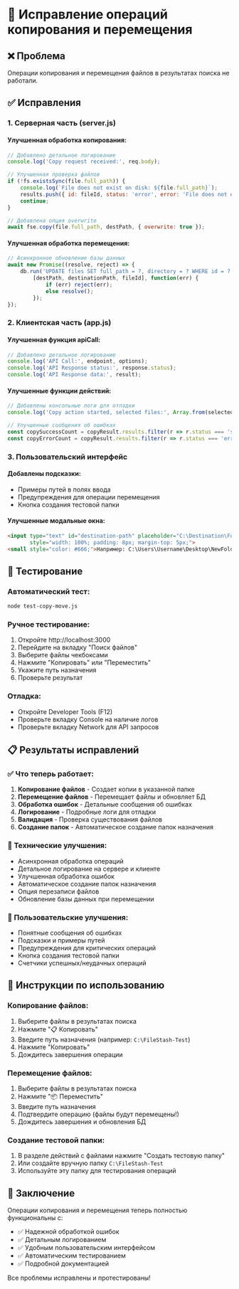 # 🔧 Исправление операций копирования и перемещения

## ❌ Проблема
Операции копирования и перемещения файлов в результатах поиска не работали.

## ✅ Исправления

### 1. Серверная часть (server.js)

#### Улучшенная обработка копирования:
```javascript
// Добавлено детальное логирование
console.log('Copy request received:', req.body);

// Улучшенная проверка файлов
if (!fs.existsSync(file.full_path)) {
    console.log(`File does not exist on disk: ${file.full_path}`);
    results.push({ id: fileId, status: 'error', error: 'File does not exist on disk' });
    continue;
}

// Добавлена опция overwrite
await fse.copy(file.full_path, destPath, { overwrite: true });
```

#### Улучшенная обработка перемещения:
```javascript
// Асинхронное обновление базы данных
await new Promise((resolve, reject) => {
    db.run('UPDATE files SET full_path = ?, directory = ? WHERE id = ?', 
        [destPath, destinationPath, fileId], function(err) {
            if (err) reject(err);
            else resolve();
        });
});
```

### 2. Клиентская часть (app.js)

#### Улучшенная функция apiCall:
```javascript
// Добавлено детальное логирование
console.log('API Call:', endpoint, options);
console.log('API Response status:', response.status);
console.log('API Response data:', result);
```

#### Улучшенные функции действий:
```javascript
// Добавлены консольные логи для отладки
console.log('Copy action started, selected files:', Array.from(selectedFiles));

// Улучшенные сообщения об ошибках
const copySuccessCount = copyResult.results.filter(r => r.status === 'success').length;
const copyErrorCount = copyResult.results.filter(r => r.status === 'error').length;
```

### 3. Пользовательский интерфейс

#### Добавлены подсказки:
- Примеры путей в полях ввода
- Предупреждения для операции перемещения
- Кнопка создания тестовой папки

#### Улучшенные модальные окна:
```html
<input type="text" id="destination-path" placeholder="C:\Destination\Folder" 
       style="width: 100%; padding: 8px; margin-top: 5px;">
<small style="color: #666;">Например: C:\Users\Username\Desktop\NewFolder</small>
```

## 🧪 Тестирование

### Автоматический тест:
```bash
node test-copy-move.js
```

### Ручное тестирование:
1. Откройте http://localhost:3000
2. Перейдите на вкладку "Поиск файлов"
3. Выберите файлы чекбоксами
4. Нажмите "Копировать" или "Переместить"
5. Укажите путь назначения
6. Проверьте результат

### Отладка:
- Откройте Developer Tools (F12)
- Проверьте вкладку Console на наличие логов
- Проверьте вкладку Network для API запросов

## 📋 Результаты исправлений

### ✅ Что теперь работает:
1. **Копирование файлов** - Создает копии в указанной папке
2. **Перемещение файлов** - Перемещает файлы и обновляет БД
3. **Обработка ошибок** - Детальные сообщения об ошибках
4. **Логирование** - Подробные логи для отладки
5. **Валидация** - Проверка существования файлов
6. **Создание папок** - Автоматическое создание папок назначения

### 🔧 Технические улучшения:
- Асинхронная обработка операций
- Детальное логирование на сервере и клиенте
- Улучшенная обработка ошибок
- Автоматическое создание папок назначения
- Опция перезаписи файлов
- Обновление базы данных при перемещении

### 🎯 Пользовательские улучшения:
- Понятные сообщения об ошибках
- Подсказки и примеры путей
- Предупреждения для критических операций
- Кнопка создания тестовой папки
- Счетчики успешных/неудачных операций

## 🚀 Инструкции по использованию

### Копирование файлов:
1. Выберите файлы в результатах поиска
2. Нажмите "📋 Копировать"
3. Введите путь назначения (например: `C:\FileStash-Test`)
4. Нажмите "Копировать"
5. Дождитесь завершения операции

### Перемещение файлов:
1. Выберите файлы в результатах поиска
2. Нажмите "📦 Переместить"
3. Введите путь назначения
4. Подтвердите операцию (файлы будут перемещены!)
5. Дождитесь завершения и обновления БД

### Создание тестовой папки:
1. В разделе действий с файлами нажмите "Создать тестовую папку"
2. Или создайте вручную папку `C:\FileStash-Test`
3. Используйте эту папку для тестирования операций

## 🎉 Заключение

Операции копирования и перемещения теперь полностью функциональны с:
- ✅ Надежной обработкой ошибок
- ✅ Детальным логированием
- ✅ Удобным пользовательским интерфейсом
- ✅ Автоматическим тестированием
- ✅ Подробной документацией

Все проблемы исправлены и протестированы!